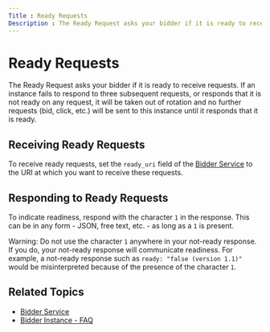 ```yaml
---
Title : Ready Requests
Description : The Ready Request asks your bidder if it is ready to receive requests.
---
```



# Ready Requests



The Ready Request asks your bidder if it is ready to receive requests.
If an instance fails to respond to three subsequent requests, or
responds that it is not ready on any request, it will be taken out of
rotation and no further requests (bid, click, etc.) will be sent to this
instance until it responds that it is ready.



## Receiving Ready Requests

To receive ready requests, set the `ready_uri` field of the <a
href="https://docs.xandr.com/bundle/xandr-bidders/page/bidder-service.html"
class="xref" target="_blank">Bidder Service</a> to the URI at which you
want to receive these requests.





## Responding to Ready Requests

To indicate readiness, respond with the character `1` in the response.
This can be in any form - JSON, free text, etc. - as long as a `1` is
present.



Warning: Do not use the character `1`
anywhere in your not-ready response. If you do, your not-ready response
will communicate readiness. For example, a not-ready response such as
`ready: "false (version 1.1)"` would be misinterpreted because of the
presence of the character `1`.







## Related Topics



- <a
  href="https://docs.xandr.com/bundle/xandr-bidders/page/bidder-service.html"
  class="xref" target="_blank">Bidder Service</a>
- <a
  href="https://docs.xandr.com/bundle/xandr-bidders/page/bidder-instance---faq.html"
  class="xref" target="_blank">Bidder Instance - FAQ</a>








